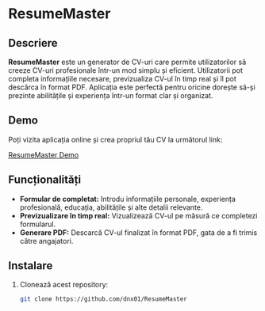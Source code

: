 # ResumeMaster

## Descriere

**ResumeMaster** este un generator de CV-uri care permite utilizatorilor să creeze CV-uri profesionale într-un mod simplu și eficient. Utilizatorii pot completa informațiile necesare, previzualiza CV-ul în timp real și îl pot descărca în format PDF. Aplicația este perfectă pentru oricine dorește să-și prezinte abilitățile și experiența într-un format clar și organizat.

## Demo

Poți vizita aplicația online și crea propriul tău CV la următorul link:

[ResumeMaster Demo](https://cvgeneratorzzz.netlify.app/)

## Funcționalități

- **Formular de completat:** Introdu informațiile personale, experiența profesională, educația, abilitățile și alte detalii relevante.
- **Previzualizare în timp real:** Vizualizează CV-ul pe măsură ce completezi formularul.
- **Generare PDF:** Descarcă CV-ul finalizat în format PDF, gata de a fi trimis către angajatori.

## Instalare

1. Clonează acest repository:
   ```bash
   git clone https://github.com/dnx01/ResumeMaster
